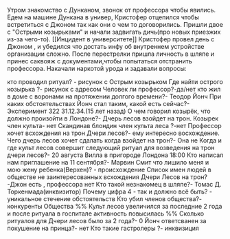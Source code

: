 Утром знакомство с Дунканом, звонок от профессора чтобы явились.
Едем на машине Дункана в универ, Кристофер отцепился чтобы встретиться с Джоном так как они о чем то договорились.
Пришли двое с "Острыми козырьками" и начали задвигать дичь(про новых приезжих из-за чего-то).
[[Инцидент в  университете]]
Кристофер провел день с Джоном , и убедился что достать инфу об внутреннем устройстве организации сложно.
После перестрелки пришла личность в шляпе и принес саквояж с документами,чтобы  попытаться отстранить профессора.
Накачали наркотой урода и задавали вопросы:

кто проводил ритуал? - рисунок с Острым козырьком
Где найти острого козырька ?- рисунок с адресом
Человек ли профессор?-да/нет
кто жил в доме с воронами на протяжении долгого времени?- Теодор Йонч
При каких обстоятельствах Йонч стал таким, какой есть сейчас?- Эксперимент 322 31.12.34.(15 лет назад)
О чем говорил козырёк, что должно произойти в Лондоне?- 
Дчерь лесов взойдет на трон.
Козырек член культа- нет
Скандинав блондин член культа леса ?-нет
Профессор хочет всхождения на трон Дчери лесов?- ему интересно восхождение.
Чего дчерь лесов хочет сдалать когда взойдет на трон?- Она не 
Когда и где культ лесов совершит следующий ритуал для возведения на трон дчери лесов?- 20 августа Вилла в пригороде Лондона 18:00
Кто написал нам приглашение на 11 сентября?- Марвин Смит
что лишило меня и мою жену ребенка(Верхен)? - происхождение
Список имен людей в обществе не заинтересованных всхождения Дчери Лесов на трон? -Джон есть , профессора нет
Кто такой незнакомец в шляпе?- Томас Д. Торкенмада(инквизитор)
Почему цифра 4 - так и должно всё быть? -  уникальное стечение обстоятельств
Кто убил членов общества?- конкуренты Общества
%% Культ лесов увеличился за последние 2 года и после ритуала в госпитале активность повысилась %%
Сколько ритуалов для Дчери лесов было за 2 года?- 0
Йонч ответсванен за покушение на принца?- нет
Кто такие гастролеры ?- инквизиция 











